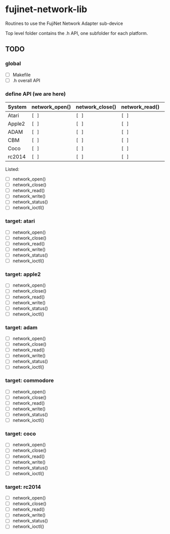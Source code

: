 # fujinet-network-lib
Routines to use the FujiNet Network Adapter sub-device

Top level folder contains the .h API, one subfolder for each platform.

## TODO

### global

- [ ] Makefile
- [ ] .h overall API

### define API (we are here)

|System | network_open() | network_close() | network_read() | network_write() | network_status() | network_xio() |
|-------|----------------|-----------------|----------------|-----------------|------------------|---------------|
| Atari | `[ ]`          |  `[ ]`          | `[ ]`          | `[ ]`           | `[ ]`            | `[ ]`         |
| Apple2| `[ ]`          |  `[ ]`          | `[ ]`          | `[ ]`           | `[ ]`            | `[ ]`         |
| ADAM  | `[ ]`          |  `[ ]`          | `[ ]`          | `[ ]`           | `[ ]`            | `[ ]`         |
| CBM   | `[ ]`          |  `[ ]`          | `[ ]`          | `[ ]`           | `[ ]`            | `[ ]`         |
| Coco  | `[ ]`          |  `[ ]`          | `[ ]`          | `[ ]`           | `[ ]`            | `[ ]`         |
| rc2014| `[ ]`          |  `[ ]`          | `[ ]`          | `[ ]`           | `[ ]`            | `[ ]`         |


Listed:

- [ ] network_open()
- [ ] network_close()
- [ ] network_read()
- [ ] network_write()
- [ ] network_status()
- [ ] network_ioctl()

### target: atari

- [ ] network_open()
- [ ] network_close()
- [ ] network_read()
- [ ] network_write()
- [ ] network_status()
- [ ] network_ioctl()

### target: apple2

- [ ] network_open()
- [ ] network_close()
- [ ] network_read()
- [ ] network_write()
- [ ] network_status()
- [ ] network_ioctl()

### target: adam

- [ ] network_open()
- [ ] network_close()
- [ ] network_read()
- [ ] network_write()
- [ ] network_status()
- [ ] network_ioctl()

### target: commodore

- [ ] network_open()
- [ ] network_close()
- [ ] network_read()
- [ ] network_write()
- [ ] network_status()
- [ ] network_ioctl()

### target: coco

- [ ] network_open()
- [ ] network_close()
- [ ] network_read()
- [ ] network_write()
- [ ] network_status()
- [ ] network_ioctl()

### target: rc2014

- [ ] network_open()
- [ ] network_close()
- [ ] network_read()
- [ ] network_write()
- [ ] network_status()
- [ ] network_ioctl()
